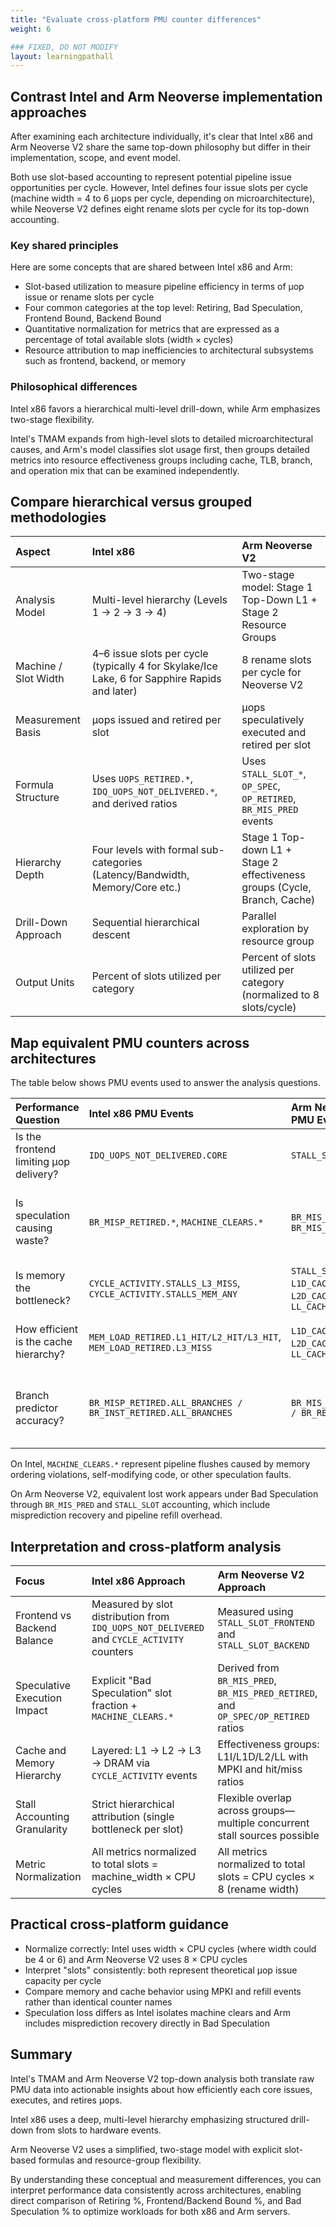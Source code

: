 ```yaml
---
title: "Evaluate cross-platform PMU counter differences"
weight: 6

### FIXED, DO NOT MODIFY
layout: learningpathall
---
```


## Contrast Intel and Arm Neoverse implementation approaches

After examining each architecture individually, it's clear that Intel x86 and Arm Neoverse V2 share the same top-down philosophy but differ in their implementation, scope, and event model.

Both use slot-based accounting to represent potential pipeline issue opportunities per cycle. However, Intel defines four issue slots per cycle (machine width = 4 to 6 µops per cycle, depending on microarchitecture), while Neoverse V2 defines eight rename slots per cycle for its top-down accounting.

### Key shared principles

Here are some concepts that are shared between Intel x86 and Arm:

- Slot-based utilization to measure pipeline efficiency in terms of µop issue or rename slots per cycle
- Four common categories at the top level: Retiring, Bad Speculation, Frontend Bound, Backend Bound
- Quantitative normalization for metrics that are expressed as a percentage of total available slots (width × cycles)
- Resource attribution to map inefficiencies to architectural subsystems such as frontend, backend, or memory

### Philosophical differences

Intel x86 favors a hierarchical multi-level drill-down, while Arm emphasizes two-stage flexibility.

Intel's TMAM expands from high-level slots to detailed microarchitectural causes, and Arm's model classifies slot usage first, then groups detailed metrics into resource effectiveness groups including cache, TLB, branch, and operation mix that can be examined independently.

## Compare hierarchical versus grouped methodologies

| Aspect | Intel x86 | Arm Neoverse V2 |
| :-- | :-- | :-- |
| Analysis Model | Multi-level hierarchy (Levels 1 → 2 → 3 → 4) | Two-stage model: Stage 1 Top-Down L1 + Stage 2 Resource Groups |
| Machine / Slot Width | 4–6 issue slots per cycle (typically 4 for Skylake/Ice Lake, 6 for Sapphire Rapids and later) | 8 rename slots per cycle for Neoverse V2 |
| Measurement Basis | µops issued and retired per slot | µops speculatively executed and retired per slot |
| Formula Structure | Uses `UOPS_RETIRED.*`, `IDQ_UOPS_NOT_DELIVERED.*`, and derived ratios | Uses `STALL_SLOT_*`, `OP_SPEC`, `OP_RETIRED`, `BR_MIS_PRED` events |
| Hierarchy Depth | Four levels with formal sub-categories (Latency/Bandwidth, Memory/Core etc.) | Stage 1 Top-down L1 + Stage 2 effectiveness groups (Cycle, Branch, Cache) |
| Drill-Down Approach | Sequential hierarchical descent | Parallel exploration by resource group |
| Output Units | Percent of slots utilized per category | Percent of slots utilized per category (normalized to 8 slots/cycle) |

## Map equivalent PMU counters across architectures

The table below shows PMU events used to answer the analysis questions.

| Performance Question | Intel x86 PMU Events | Arm Neoverse V2 PMU Events | Description |
| :-- | :-- | :-- | :-- |
| Is the frontend limiting µop delivery? | `IDQ_UOPS_NOT_DELIVERED.CORE` | `STALL_SLOT_FRONTEND` | Stalls due to instruction-fetch or decode limits |
| Is speculation causing waste? | `BR_MISP_RETIRED.*`, `MACHINE_CLEARS.*` | `BR_MIS_PRED`, `BR_MIS_PRED_RETIRED` | Lost slots/cycles from mispredicted or squashed µops |
| Is memory the bottleneck? | `CYCLE_ACTIVITY.STALLS_L3_MISS`, `CYCLE_ACTIVITY.STALLS_MEM_ANY` | `STALL_SLOT_BACKEND`, `L1D_CACHE_REFILL`, `L2D_CACHE_REFILL`, `LL_CACHE_MISS_RD` | Backend stalls waiting for cache/memory refills |
| How efficient is the cache hierarchy? | `MEM_LOAD_RETIRED.L1_HIT/L2_HIT/L3_HIT`, `MEM_LOAD_RETIRED.L3_MISS` | `L1D_CACHE_REFILL`, `L2D_CACHE_REFILL`, `LL_CACHE_MISS_RD` | Indicates cache locality and hierarchy effectiveness |
| Branch predictor accuracy? | `BR_MISP_RETIRED.ALL_BRANCHES / BR_INST_RETIRED.ALL_BRANCHES` | `BR_MIS_PRED_RETIRED / BR_RETIRED` | Fraction of mispredicted branches affecting control-flow stalls |

On Intel, `MACHINE_CLEARS.*` represent pipeline flushes caused by memory ordering violations, self-modifying code, or other speculation faults.

On Arm Neoverse V2, equivalent lost work appears under Bad Speculation through `BR_MIS_PRED` and `STALL_SLOT` accounting, which include misprediction recovery and pipeline refill overhead.

## Interpretation and cross-platform analysis

| Focus | Intel x86 Approach | Arm Neoverse V2 Approach |
| :-- | :-- | :-- |
| Frontend vs Backend Balance | Measured by slot distribution from `IDQ_UOPS_NOT_DELIVERED` and `CYCLE_ACTIVITY` counters | Measured using `STALL_SLOT_FRONTEND` and `STALL_SLOT_BACKEND` |
| Speculative Execution Impact | Explicit "Bad Speculation" slot fraction + `MACHINE_CLEARS.*` | Derived from `BR_MIS_PRED`, `BR_MIS_PRED_RETIRED`, and `OP_SPEC/OP_RETIRED` ratios |
| Cache and Memory Hierarchy | Layered: L1 → L2 → L3 → DRAM via `CYCLE_ACTIVITY` events | Effectiveness groups: L1I/L1D/L2/LL with MPKI and hit/miss ratios |
| Stall Accounting Granularity | Strict hierarchical attribution (single bottleneck per slot) | Flexible overlap across groups—multiple concurrent stall sources possible |
| Metric Normalization | All metrics normalized to total slots = machine_width × CPU cycles | All metrics normalized to total slots = CPU cycles × 8 (rename width) |

## Practical cross-platform guidance

- Normalize correctly: Intel uses width × CPU cycles (where width could be 4 or 6) and Arm Neoverse V2 uses 8 × CPU cycles
- Interpret "slots" consistently: both represent theoretical µop issue capacity per cycle
- Compare memory and cache behavior using MPKI and refill events rather than identical counter names
- Speculation loss differs as Intel isolates machine clears and Arm includes misprediction recovery directly in Bad Speculation

## Summary

Intel's TMAM and Arm Neoverse V2 top-down analysis both translate raw PMU data into actionable insights about how efficiently each core issues, executes, and retires µops.

Intel x86 uses a deep, multi-level hierarchy emphasizing structured drill-down from slots to hardware events.

Arm Neoverse V2 uses a simplified, two-stage model with explicit slot-based formulas and resource-group flexibility.

By understanding these conceptual and measurement differences, you can interpret performance data consistently across architectures, enabling direct comparison of Retiring %, Frontend/Backend Bound %, and Bad Speculation % to optimize workloads for both x86 and Arm servers.
